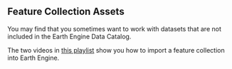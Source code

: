 ## Feature Collection Assets  

You may find that you sometimes want to work with datasets that are not included in the Earth Engine Data Catalog.

The two videos in [this playlist](https://youtube.com/playlist?list=PLdXGsLVpvp2q6HoFCwJCJP72rA3K8Tl-D) show you how to import a feature collection into Earth Engine.  

 
